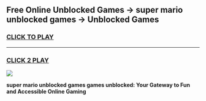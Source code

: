 
## Free Online Unblocked Games → super mario unblocked games → Unblocked Games
<h3>
<a href="https://premium.freeplayer.one?title=super_mario_unblocked_games&ref=21F">CLICK TO PLAY</a></h3>
<hr>

<h3>
<a href="https://premium.freeplayer.one?title=super_mario_unblocked_games&ref=21F">CLICK 2 PLAY</a>
  
</h3>

<a href="https://premium.freeplayer.one?title=super_mario_unblocked_games&ref=21F/"><img src="https://clearcache.store/games.png"></a>


**super mario unblocked games games unblocked: Your Gateway to Fun and Accessible Online Gaming**
